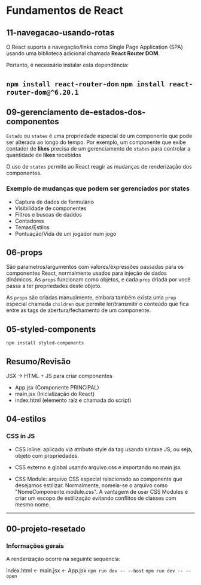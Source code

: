 # Fundamentos de React

## 11-navegacao-usando-rotas

O React suporta a navegação/links como Single Page Application (SPA) usando uma biblioteca adicional chamada **React Router DOM**.

Portanto, é necessário instalar esta dependência:

`npm install react-router-dom`
`npm install react-router-dom@^6.20.1`
---

## 09-gerenciamento de-estados-dos-componentes

`Estado` ou `states` é uma propriedade especial de um componente que pode ser alterada ao longo do tempo. Por exemplo, um componente que exibe contador de **likes** precisa de um gerenciamento de `states` para controlar a quantidade de **likes** recebidos

O uso de `states` permite ao React reagir as mudanças de renderização dos componentes.

### Exemplo de mudanças que podem ser gerenciados por states

- Captura de dados de formulário
- Visibilidade de componentes
- Filtros e buscas de daddos
- Contadores
- Temas/Estilos
- Pontuação/Vida de um jogador num jogo

## 06-props

São parametros/argumentos com valores/expressões passadas para os componentes React, normalmente usados para injeção de dados dinâmicos. As `props` funcionam como objetos, e cada `prop` driada por você passa a ter propriedades deste objeto.

As `props` são criadas manualmente, embora também exista uma `prop` especial chamada `children` que permite ler/transmitir o conteúdo que fica entre as tags de abertura/fechamento de um componente.

## 05-styled-components

`npm install styled-components`

## Resumo/Revisão

JSX -> HTML + JS para criar componentes

- App.jsx (Componente PRINCIPAL)
- main.jsx (Inicialização do React)
- index.html (elemento raíz e chamada do script)

## 04-estilos

### CSS in JS

- CSS inline: aplicado via atributo style da tag usando sintaxe JS, ou seja, objeto com propriedades.

- CSS externo e global usando arquivo.css e importando no main.jsx

- CSS Module: arquivo CSS especial relacionado ao componente que desejamos estilizar. Normalmente, nomeia-se o arquivo como "NomeComponente.module.css". A vantagem de usar CSS Modules é criar um escopo de estilização evitando conflitos de classes com mesmo nome.

---

## 00-projeto-resetado

### Informações gerais

A renderização ocorre na seguinte sequencia:

index.html <- main.jsx <- App.jsx
`npm run dev -- --host`
`npm run dev -- --open`
